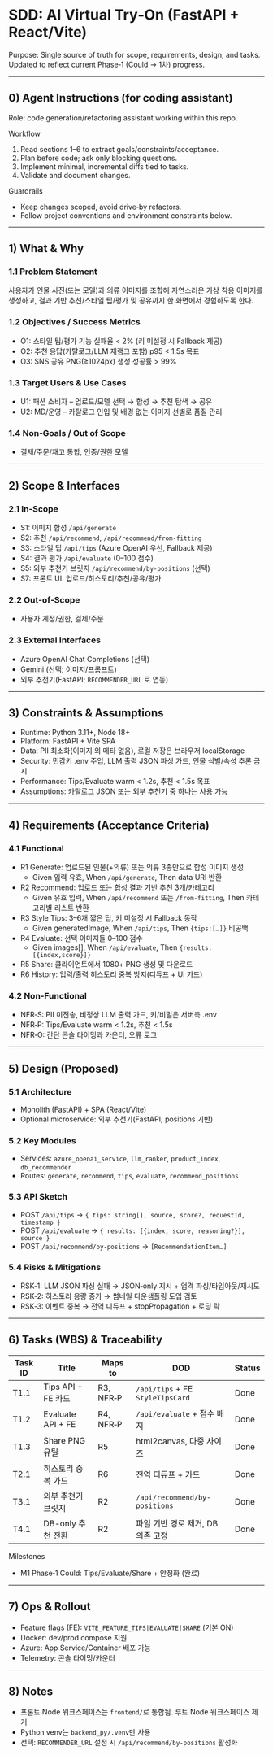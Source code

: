 ﻿# SDD: AI Virtual Try‑On (FastAPI + React/Vite)

Purpose: Single source of truth for scope, requirements, design, and tasks. Updated to reflect current Phase‑1 (Could → 1차) progress.

---

## 0) Agent Instructions (for coding assistant)

Role: code generation/refactoring assistant working within this repo.

Workflow
1) Read sections 1–6 to extract goals/constraints/acceptance.
2) Plan before code; ask only blocking questions.
3) Implement minimal, incremental diffs tied to tasks.
4) Validate and document changes.

Guardrails
- Keep changes scoped, avoid drive‑by refactors.
- Follow project conventions and environment constraints below.

---

## 1) What & Why

### 1.1 Problem Statement
사용자가 인물 사진(또는 모델)과 의류 이미지를 조합해 자연스러운 가상 착용 이미지를 생성하고, 결과 기반 추천/스타일 팁/평가 및 공유까지 한 화면에서 경험하도록 한다.

### 1.2 Objectives / Success Metrics
- O1: 스타일 팁/평가 기능 실패율 < 2% (키 미설정 시 Fallback 제공)
- O2: 추천 응답(카탈로그/LLM 재랭크 포함) p95 < 1.5s 목표
- O3: SNS 공유 PNG(≥1024px) 생성 성공률 > 99%

### 1.3 Target Users & Use Cases
- U1: 패션 소비자 – 업로드/모델 선택 → 합성 → 추천 탐색 → 공유
- U2: MD/운영 – 카탈로그 인입 및 배경 없는 이미지 선별로 품질 관리

### 1.4 Non‑Goals / Out of Scope
- 결제/주문/재고 통합, 인증/권한 모델

---

## 2) Scope & Interfaces

### 2.1 In‑Scope
- S1: 이미지 합성 `/api/generate`
- S2: 추천 `/api/recommend`, `/api/recommend/from-fitting`
- S3: 스타일 팁 `/api/tips` (Azure OpenAI 우선, Fallback 제공)
- S4: 결과 평가 `/api/evaluate` (0–100 점수)
- S5: 외부 추천기 브릿지 `/api/recommend/by-positions` (선택)
- S7: 프론트 UI: 업로드/히스토리/추천/공유/평가

### 2.2 Out‑of‑Scope
- 사용자 계정/권한, 결제/주문

### 2.3 External Interfaces
- Azure OpenAI Chat Completions (선택)
- Gemini (선택; 이미지/프롬프트)
- 외부 추천기(FastAPI; `RECOMMENDER_URL` 로 연동)

---

## 3) Constraints & Assumptions
- Runtime: Python 3.11+, Node 18+
- Platform: FastAPI + Vite SPA
- Data: PII 최소화(이미지 외 메타 없음), 로컬 저장은 브라우저 localStorage
- Security: 민감키 .env 주입, LLM 출력 JSON 파싱 가드, 인물 식별/속성 추론 금지
- Performance: Tips/Evaluate warm < 1.2s, 추천 < 1.5s 목표
- Assumptions: 카탈로그 JSON 또는 외부 추천기 중 하나는 사용 가능

---

## 4) Requirements (Acceptance Criteria)

### 4.1 Functional
- R1 Generate: 업로드된 인물(+의류) 또는 의류 3종만으로 합성 이미지 생성
  - Given 입력 유효, When `/api/generate`, Then data URI 반환
- R2 Recommend: 업로드 또는 합성 결과 기반 추천 3개/카테고리
  - Given 유효 입력, When `/api/recommend` 또는 `/from-fitting`, Then 카테고리별 리스트 반환
- R3 Style Tips: 3–6개 짧은 팁, 키 미설정 시 Fallback 동작
  - Given generatedImage, When `/api/tips`, Then `{tips:[…]}` 비공백
- R4 Evaluate: 선택 이미지들 0–100 점수
  - Given images[], When `/api/evaluate`, Then `{results:[{index,score}]}`
- R5 Share: 클라이언트에서 1080+ PNG 생성 및 다운로드
- R6 History: 입력/출력 히스토리 중복 방지(디듀프 + UI 가드)

### 4.2 Non‑Functional
- NFR‑S: PII 미전송, 비정상 LLM 출력 가드, 키/비밀은 서버측 .env
- NFR‑P: Tips/Evaluate warm < 1.2s, 추천 < 1.5s
- NFR‑O: 간단 콘솔 타이밍과 카운터, 오류 로그

---

## 5) Design (Proposed)

### 5.1 Architecture
- Monolith (FastAPI) + SPA (React/Vite)
- Optional microservice: 외부 추천기(FastAPI; positions 기반)

### 5.2 Key Modules
- Services: `azure_openai_service`, `llm_ranker`, `product_index`, `db_recommender`
- Routes: `generate`, `recommend`, `tips`, `evaluate`, `recommend_positions`

### 5.3 API Sketch
- POST `/api/tips` → `{ tips: string[], source, score?, requestId, timestamp }`
- POST `/api/evaluate` → `{ results: [{index, score, reasoning?}], source }`
- POST `/api/recommend/by-positions` → `[RecommendationItem…]`

### 5.4 Risks & Mitigations
- RSK‑1: LLM JSON 파싱 실패 → JSON‑only 지시 + 엄격 파싱/타임아웃/재시도
- RSK‑2: 히스토리 용량 증가 → 썸네일 다운샘플링 도입 검토
- RSK‑3: 이벤트 중복 → 전역 디듀프 + stopPropagation + 로딩 락

---

## 6) Tasks (WBS) & Traceability

| Task ID | Title | Maps to | DOD | Status |
|---|---|---|---|---|
| T1.1 | Tips API + FE 카드 | R3, NFR‑P | `/api/tips` + FE `StyleTipsCard` | Done |
| T1.2 | Evaluate API + FE | R4, NFR‑P | `/api/evaluate` + 점수 배지 | Done |
| T1.3 | Share PNG 유틸 | R5 | html2canvas, 다중 사이즈 | Done |
| T2.1 | 히스토리 중복 가드 | R6 | 전역 디듀프 + 가드 | Done |
| T3.1 | 외부 추천기 브릿지 | R2 | `/api/recommend/by-positions` | Done |
| T4.1 | DB-only 추천 전환 | R2 | 파일 기반 경로 제거, DB 의존 고정 | Done |

Milestones
- M1 Phase‑1 Could: Tips/Evaluate/Share + 안정화 (완료)

---

## 7) Ops & Rollout
- Feature flags (FE): `VITE_FEATURE_TIPS|EVALUATE|SHARE` (기본 ON)
- Docker: dev/prod compose 지원
- Azure: App Service/Container 배포 가능
- Telemetry: 콘솔 타이밍/카운터

---

## 8) Notes
- 프론트 Node 워크스페이스는 `frontend/`로 통합됨. 루트 Node 워크스페이스 제거
- Python venv는 `backend_py/.venv`만 사용
- 선택: `RECOMMENDER_URL` 설정 시 `/api/recommend/by-positions` 활성화

